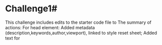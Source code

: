 # Challenge1# 
This challenge includes edits to the starter code file to 
The summary of actions: 
   For head element:
     Added metadata  (description,keywords,author,viewport), linked to style reset sheet;
      Added text for <title>. 
    For Body element: 
        Added semantic elements: <nav><article><aside>
        Added alt text for images
        Added <Footer>

Thank you for viewing! 
